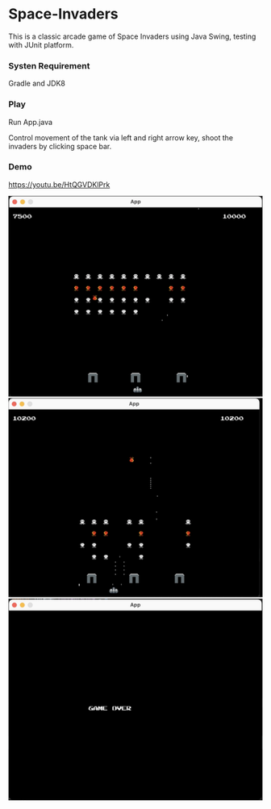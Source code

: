 # Space-Invaders

This is a classic arcade game of Space Invaders using Java Swing, testing with JUnit platform.

### Systen Requirement

Gradle and JDK8

### Play

Run App.java

Control movement of the tank via left and right arrow key, shoot the invaders by clicking space bar.

### Demo

https://youtu.be/HtQGVDKlPrk

<img title="demo0" src="./sample1.png">
<img title="demo1" src="./sample2.png">
<img title="demo2" src="./sample3.png">
